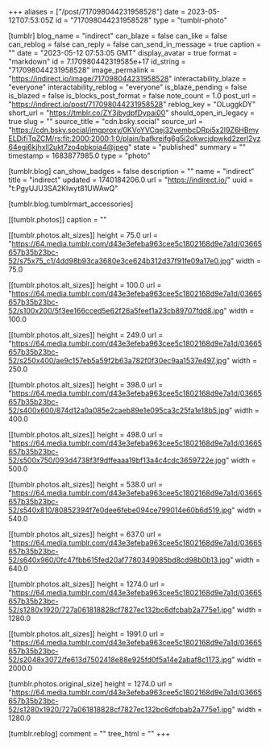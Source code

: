 +++
aliases = ["/post/717098044231958528"]
date = 2023-05-12T07:53:05Z
id = "717098044231958528"
type = "tumblr-photo"

[tumblr]
blog_name = "indirect"
can_blaze = false
can_like = false
can_reblog = false
can_reply = false
can_send_in_message = true
caption = ""
date = "2023-05-12 07:53:05 GMT"
display_avatar = true
format = "markdown"
id = 7.170980442319585e+17
id_string = "717098044231958528"
image_permalink = "https://indirect.io/image/717098044231958528"
interactability_blaze = "everyone"
interactability_reblog = "everyone"
is_blaze_pending = false
is_blazed = false
is_blocks_post_format = false
note_count = 1.0
post_url = "https://indirect.io/post/717098044231958528"
reblog_key = "OLuggkDY"
short_url = "https://tmblr.co/ZY3jbydpfDypai00"
should_open_in_legacy = true
slug = ""
source_title = "cdn.bsky.social"
source_url = "https://cdn.bsky.social/imgproxy/0KVoYVCqej32vembcDRpi5x2l9Z6HBmyELDifiTqZCM/rs:fit:2000:2000:1:0/plain/bafkreifg6g5i2okwcjdpwkd2zerl2yz64egj6kjhxll2ukt7zo4pbkoia4@jpeg"
state = "published"
summary = ""
timestamp = 1683877985.0
type = "photo"

[tumblr.blog]
can_show_badges = false
description = ""
name = "indirect"
title = "indirect"
updated = 1740184206.0
url = "https://indirect.io/"
uuid = "t:PgyUJU3SA2Klwyt81UWAwQ"

[tumblr.blog.tumblrmart_accessories]

[[tumblr.photos]]
caption = ""

[[tumblr.photos.alt_sizes]]
height = 75.0
url = "https://64.media.tumblr.com/d43e3efeba963cee5c1802168d9e7a1d/03665657b35b23bc-52/s75x75_c1/4dd98b93ca3680e3ce624b312d37f91fe09a17e0.jpg"
width = 75.0

[[tumblr.photos.alt_sizes]]
height = 100.0
url = "https://64.media.tumblr.com/d43e3efeba963cee5c1802168d9e7a1d/03665657b35b23bc-52/s100x200/5f3ee166cced5e62f26a5feef1a23cb89707fdd8.jpg"
width = 100.0

[[tumblr.photos.alt_sizes]]
height = 249.0
url = "https://64.media.tumblr.com/d43e3efeba963cee5c1802168d9e7a1d/03665657b35b23bc-52/s250x400/ae9c157eb5a59f2b63a782f0f30ec9aa1537e497.jpg"
width = 250.0

[[tumblr.photos.alt_sizes]]
height = 398.0
url = "https://64.media.tumblr.com/d43e3efeba963cee5c1802168d9e7a1d/03665657b35b23bc-52/s400x600/874d12a0a085e2caeb89e1e095ca3c25fa1e18b5.jpg"
width = 400.0

[[tumblr.photos.alt_sizes]]
height = 498.0
url = "https://64.media.tumblr.com/d43e3efeba963cee5c1802168d9e7a1d/03665657b35b23bc-52/s500x750/093d4738f3f9dffeaaa19bf13a4c4cdc3659722e.jpg"
width = 500.0

[[tumblr.photos.alt_sizes]]
height = 538.0
url = "https://64.media.tumblr.com/d43e3efeba963cee5c1802168d9e7a1d/03665657b35b23bc-52/s540x810/80852394f7e0dee6febe094ce799014e60b6d519.jpg"
width = 540.0

[[tumblr.photos.alt_sizes]]
height = 637.0
url = "https://64.media.tumblr.com/d43e3efeba963cee5c1802168d9e7a1d/03665657b35b23bc-52/s640x960/0fc47fbb615fed20af7780349085bd8cd98b0b13.jpg"
width = 640.0

[[tumblr.photos.alt_sizes]]
height = 1274.0
url = "https://64.media.tumblr.com/d43e3efeba963cee5c1802168d9e7a1d/03665657b35b23bc-52/s1280x1920/727a061818828cf7827ec132bc6dfcbab2a775e1.jpg"
width = 1280.0

[[tumblr.photos.alt_sizes]]
height = 1991.0
url = "https://64.media.tumblr.com/d43e3efeba963cee5c1802168d9e7a1d/03665657b35b23bc-52/s2048x3072/fe613d7502418e88e925fd0f5a14e2abaf8c1173.jpg"
width = 2000.0

[tumblr.photos.original_size]
height = 1274.0
url = "https://64.media.tumblr.com/d43e3efeba963cee5c1802168d9e7a1d/03665657b35b23bc-52/s1280x1920/727a061818828cf7827ec132bc6dfcbab2a775e1.jpg"
width = 1280.0

[tumblr.reblog]
comment = ""
tree_html = ""
+++
